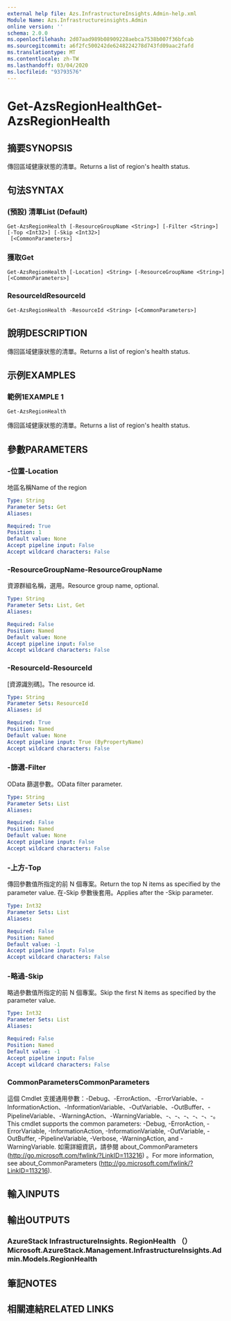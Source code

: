 ```yaml
---
external help file: Azs.InfrastructureInsights.Admin-help.xml
Module Name: Azs.Infrastructureinsights.Admin
online version: ''
schema: 2.0.0
ms.openlocfilehash: 2d07aad989b08909228aebca7538b007f36bfcab
ms.sourcegitcommit: a6f2fc500242de6248224278d743fd09aac2fafd
ms.translationtype: MT
ms.contentlocale: zh-TW
ms.lasthandoff: 03/04/2020
ms.locfileid: "93793576"
---
```

# <span data-ttu-id="e2f5e-101">Get-AzsRegionHealth</span><span class="sxs-lookup"><span data-stu-id="e2f5e-101">Get-AzsRegionHealth</span></span>

## <span data-ttu-id="e2f5e-102">摘要</span><span class="sxs-lookup"><span data-stu-id="e2f5e-102">SYNOPSIS</span></span>
<span data-ttu-id="e2f5e-103">傳回區域健康狀態的清單。</span><span class="sxs-lookup"><span data-stu-id="e2f5e-103">Returns a list of region's health status.</span></span>

## <span data-ttu-id="e2f5e-104">句法</span><span class="sxs-lookup"><span data-stu-id="e2f5e-104">SYNTAX</span></span>

### <span data-ttu-id="e2f5e-105"> (預設) 清單</span><span class="sxs-lookup"><span data-stu-id="e2f5e-105">List (Default)</span></span>
```
Get-AzsRegionHealth [-ResourceGroupName <String>] [-Filter <String>] [-Top <Int32>] [-Skip <Int32>]
 [<CommonParameters>]
```

### <span data-ttu-id="e2f5e-106">獲取</span><span class="sxs-lookup"><span data-stu-id="e2f5e-106">Get</span></span>
```
Get-AzsRegionHealth [-Location] <String> [-ResourceGroupName <String>] [<CommonParameters>]
```

### <span data-ttu-id="e2f5e-107">ResourceId</span><span class="sxs-lookup"><span data-stu-id="e2f5e-107">ResourceId</span></span>
```
Get-AzsRegionHealth -ResourceId <String> [<CommonParameters>]
```

## <span data-ttu-id="e2f5e-108">說明</span><span class="sxs-lookup"><span data-stu-id="e2f5e-108">DESCRIPTION</span></span>
<span data-ttu-id="e2f5e-109">傳回區域健康狀態的清單。</span><span class="sxs-lookup"><span data-stu-id="e2f5e-109">Returns a list of region's health status.</span></span>

## <span data-ttu-id="e2f5e-110">示例</span><span class="sxs-lookup"><span data-stu-id="e2f5e-110">EXAMPLES</span></span>

### <span data-ttu-id="e2f5e-111">範例1</span><span class="sxs-lookup"><span data-stu-id="e2f5e-111">EXAMPLE 1</span></span>
```
Get-AzsRegionHealth
```

<span data-ttu-id="e2f5e-112">傳回區域健康狀態的清單。</span><span class="sxs-lookup"><span data-stu-id="e2f5e-112">Returns a list of region's health status.</span></span>

## <span data-ttu-id="e2f5e-113">參數</span><span class="sxs-lookup"><span data-stu-id="e2f5e-113">PARAMETERS</span></span>

### <span data-ttu-id="e2f5e-114">-位置</span><span class="sxs-lookup"><span data-stu-id="e2f5e-114">-Location</span></span>
<span data-ttu-id="e2f5e-115">地區名稱</span><span class="sxs-lookup"><span data-stu-id="e2f5e-115">Name of the region</span></span>

```yaml
Type: String
Parameter Sets: Get
Aliases:

Required: True
Position: 1
Default value: None
Accept pipeline input: False
Accept wildcard characters: False
```

### <span data-ttu-id="e2f5e-116">-ResourceGroupName</span><span class="sxs-lookup"><span data-stu-id="e2f5e-116">-ResourceGroupName</span></span>
<span data-ttu-id="e2f5e-117">資源群組名稱，選用。</span><span class="sxs-lookup"><span data-stu-id="e2f5e-117">Resource group name, optional.</span></span>

```yaml
Type: String
Parameter Sets: List, Get
Aliases:

Required: False
Position: Named
Default value: None
Accept pipeline input: False
Accept wildcard characters: False
```

### <span data-ttu-id="e2f5e-118">-ResourceId</span><span class="sxs-lookup"><span data-stu-id="e2f5e-118">-ResourceId</span></span>
<span data-ttu-id="e2f5e-119">[資源識別碼]。</span><span class="sxs-lookup"><span data-stu-id="e2f5e-119">The resource id.</span></span>

```yaml
Type: String
Parameter Sets: ResourceId
Aliases: id

Required: True
Position: Named
Default value: None
Accept pipeline input: True (ByPropertyName)
Accept wildcard characters: False
```

### <span data-ttu-id="e2f5e-120">-篩選</span><span class="sxs-lookup"><span data-stu-id="e2f5e-120">-Filter</span></span>
<span data-ttu-id="e2f5e-121">OData 篩選參數。</span><span class="sxs-lookup"><span data-stu-id="e2f5e-121">OData filter parameter.</span></span>

```yaml
Type: String
Parameter Sets: List
Aliases:

Required: False
Position: Named
Default value: None
Accept pipeline input: False
Accept wildcard characters: False
```

### <span data-ttu-id="e2f5e-122">-上方</span><span class="sxs-lookup"><span data-stu-id="e2f5e-122">-Top</span></span>
<span data-ttu-id="e2f5e-123">傳回參數值所指定的前 N 個專案。</span><span class="sxs-lookup"><span data-stu-id="e2f5e-123">Return the top N items as specified by the parameter value.</span></span>
<span data-ttu-id="e2f5e-124">在-Skip 參數後套用。</span><span class="sxs-lookup"><span data-stu-id="e2f5e-124">Applies after the -Skip parameter.</span></span>

```yaml
Type: Int32
Parameter Sets: List
Aliases:

Required: False
Position: Named
Default value: -1
Accept pipeline input: False
Accept wildcard characters: False
```

### <span data-ttu-id="e2f5e-125">-略過</span><span class="sxs-lookup"><span data-stu-id="e2f5e-125">-Skip</span></span>
<span data-ttu-id="e2f5e-126">略過參數值所指定的前 N 個專案。</span><span class="sxs-lookup"><span data-stu-id="e2f5e-126">Skip the first N items as specified by the parameter value.</span></span>

```yaml
Type: Int32
Parameter Sets: List
Aliases:

Required: False
Position: Named
Default value: -1
Accept pipeline input: False
Accept wildcard characters: False
```

### <span data-ttu-id="e2f5e-127">CommonParameters</span><span class="sxs-lookup"><span data-stu-id="e2f5e-127">CommonParameters</span></span>
<span data-ttu-id="e2f5e-128">這個 Cmdlet 支援通用參數：-Debug、-ErrorAction、-ErrorVariable、-InformationAction、-InformationVariable、-OutVariable、-OutBuffer、-PipelineVariable、-WarningAction、-WarningVariable、-、-、-、-、-、-。</span><span class="sxs-lookup"><span data-stu-id="e2f5e-128">This cmdlet supports the common parameters: -Debug, -ErrorAction, -ErrorVariable, -InformationAction, -InformationVariable, -OutVariable, -OutBuffer, -PipelineVariable, -Verbose, -WarningAction, and -WarningVariable.</span></span> <span data-ttu-id="e2f5e-129">如需詳細資訊，請參閱 about_CommonParameters (http://go.microsoft.com/fwlink/?LinkID=113216) 。</span><span class="sxs-lookup"><span data-stu-id="e2f5e-129">For more information, see about_CommonParameters (http://go.microsoft.com/fwlink/?LinkID=113216).</span></span>

## <span data-ttu-id="e2f5e-130">輸入</span><span class="sxs-lookup"><span data-stu-id="e2f5e-130">INPUTS</span></span>

## <span data-ttu-id="e2f5e-131">輸出</span><span class="sxs-lookup"><span data-stu-id="e2f5e-131">OUTPUTS</span></span>

### <span data-ttu-id="e2f5e-132">AzureStack InfrastructureInsights. RegionHealth （）</span><span class="sxs-lookup"><span data-stu-id="e2f5e-132">Microsoft.AzureStack.Management.InfrastructureInsights.Admin.Models.RegionHealth</span></span>

## <span data-ttu-id="e2f5e-133">筆記</span><span class="sxs-lookup"><span data-stu-id="e2f5e-133">NOTES</span></span>

## <span data-ttu-id="e2f5e-134">相關連結</span><span class="sxs-lookup"><span data-stu-id="e2f5e-134">RELATED LINKS</span></span>
